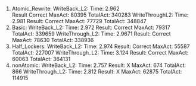 1. Atomic_Rewrite:
    WriteBack_L2:
        Time:   2.962        
        Result  Correct
        MaxAct: 80395
        TotalAct:   340283
    WriteThroughL2:
        Time:   2.981
        Result: Correct
        MaxAct: 77729
        TotalAct: 348847
2. Basic:
    WriteBack_L2:
        Time:   2.972
        Result: Correct
        MaxAct: 79317
        TotalAct: 339659
    WriteThrough_L2:
        Time:   2.9671
        Result: Correct
        MaxAct: 78630
        TotalAct: 338936
3. Half_Lockers:
    WriteBack_L2:
        Time: 2.974
        Result: Correct
        MaxAct: 55587
        TotalAct: 227007
    WriteThrough_L2:
        Time: 3.124
        Result: Correct
        MaxAct: 60063
        TotalAct: 364131
4. nonAtomic:
    WriteBack_L2:
        Time: 2.757
        Result: X
        MaxAct: 674
        TotalAct: 866
    WriteThrough_L2:
        Time: 2.812
        Result: X
        MaxAct: 62875
        TotalAct: 114915
        

